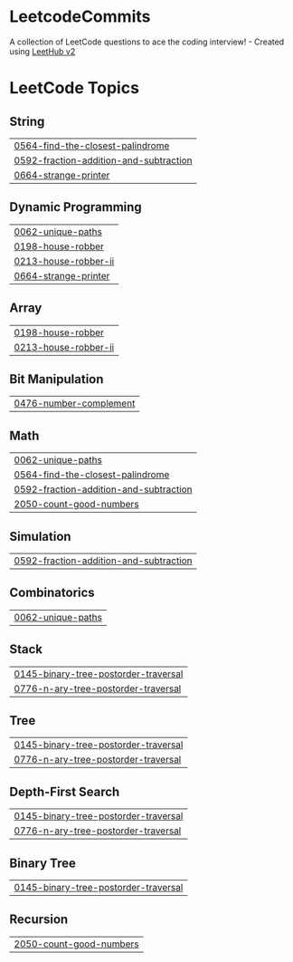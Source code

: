 # LeetcodeCommits
A collection of LeetCode questions to ace the coding interview! - Created using [LeetHub v2](https://github.com/arunbhardwaj/LeetHub-2.0)

<!---LeetCode Topics Start-->
# LeetCode Topics
## String
|  |
| ------- |
| [0564-find-the-closest-palindrome](https://github.com/Divyanshu-012/LeetcodeCommits/tree/master/0564-find-the-closest-palindrome) |
| [0592-fraction-addition-and-subtraction](https://github.com/Divyanshu-012/LeetcodeCommits/tree/master/0592-fraction-addition-and-subtraction) |
| [0664-strange-printer](https://github.com/Divyanshu-012/LeetcodeCommits/tree/master/0664-strange-printer) |
## Dynamic Programming
|  |
| ------- |
| [0062-unique-paths](https://github.com/Divyanshu-012/LeetcodeCommits/tree/master/0062-unique-paths) |
| [0198-house-robber](https://github.com/Divyanshu-012/LeetcodeCommits/tree/master/0198-house-robber) |
| [0213-house-robber-ii](https://github.com/Divyanshu-012/LeetcodeCommits/tree/master/0213-house-robber-ii) |
| [0664-strange-printer](https://github.com/Divyanshu-012/LeetcodeCommits/tree/master/0664-strange-printer) |
## Array
|  |
| ------- |
| [0198-house-robber](https://github.com/Divyanshu-012/LeetcodeCommits/tree/master/0198-house-robber) |
| [0213-house-robber-ii](https://github.com/Divyanshu-012/LeetcodeCommits/tree/master/0213-house-robber-ii) |
## Bit Manipulation
|  |
| ------- |
| [0476-number-complement](https://github.com/Divyanshu-012/LeetcodeCommits/tree/master/0476-number-complement) |
## Math
|  |
| ------- |
| [0062-unique-paths](https://github.com/Divyanshu-012/LeetcodeCommits/tree/master/0062-unique-paths) |
| [0564-find-the-closest-palindrome](https://github.com/Divyanshu-012/LeetcodeCommits/tree/master/0564-find-the-closest-palindrome) |
| [0592-fraction-addition-and-subtraction](https://github.com/Divyanshu-012/LeetcodeCommits/tree/master/0592-fraction-addition-and-subtraction) |
| [2050-count-good-numbers](https://github.com/Divyanshu-012/LeetcodeCommits/tree/master/2050-count-good-numbers) |
## Simulation
|  |
| ------- |
| [0592-fraction-addition-and-subtraction](https://github.com/Divyanshu-012/LeetcodeCommits/tree/master/0592-fraction-addition-and-subtraction) |
## Combinatorics
|  |
| ------- |
| [0062-unique-paths](https://github.com/Divyanshu-012/LeetcodeCommits/tree/master/0062-unique-paths) |
## Stack
|  |
| ------- |
| [0145-binary-tree-postorder-traversal](https://github.com/Divyanshu-012/LeetcodeCommits/tree/master/0145-binary-tree-postorder-traversal) |
| [0776-n-ary-tree-postorder-traversal](https://github.com/Divyanshu-012/LeetcodeCommits/tree/master/0776-n-ary-tree-postorder-traversal) |
## Tree
|  |
| ------- |
| [0145-binary-tree-postorder-traversal](https://github.com/Divyanshu-012/LeetcodeCommits/tree/master/0145-binary-tree-postorder-traversal) |
| [0776-n-ary-tree-postorder-traversal](https://github.com/Divyanshu-012/LeetcodeCommits/tree/master/0776-n-ary-tree-postorder-traversal) |
## Depth-First Search
|  |
| ------- |
| [0145-binary-tree-postorder-traversal](https://github.com/Divyanshu-012/LeetcodeCommits/tree/master/0145-binary-tree-postorder-traversal) |
| [0776-n-ary-tree-postorder-traversal](https://github.com/Divyanshu-012/LeetcodeCommits/tree/master/0776-n-ary-tree-postorder-traversal) |
## Binary Tree
|  |
| ------- |
| [0145-binary-tree-postorder-traversal](https://github.com/Divyanshu-012/LeetcodeCommits/tree/master/0145-binary-tree-postorder-traversal) |
## Recursion
|  |
| ------- |
| [2050-count-good-numbers](https://github.com/Divyanshu-012/LeetcodeCommits/tree/master/2050-count-good-numbers) |
<!---LeetCode Topics End-->